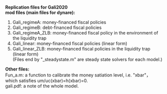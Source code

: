 **Replication files for Gali2020**  
**mod files (main files for dynare):**  
1. Gali_regimeA: money-financed fiscal policies  
2. Gali_regimeB: debt-financed fiscal policies
3. Gali_regimeA_ZLB: money-financed fiscal policy in the environment of the liquidity trap
4. Gali_linear: money-financed fiscal policies (linear form)  
5. Gali_linear_ZLB: money-financed fiscal policies in the liquidity trap (linear form)  
(Files end by "_steadystate.m" are steady state solvers for each model.)

**Other files:**  
Fun_a.m: a function to calibrate the money satiation level, i.e. "xbar"， which satisfies um/uc(xbar)=h(xbar)=0.  
gali.pdf: a note of the whole model.  

